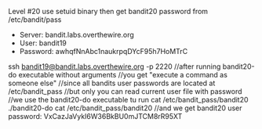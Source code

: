 Level #20 use setuid binary then get bandit20 password from /etc/bandit/pass

- Server: bandit.labs.overthewire.org
- User: bandit19
- Password: awhqfNnAbc1naukrpqDYcF95h7HoMTrC

ssh bandit19@bandit.labs.overthewire.org -p 2220
//after running bandit20-do executable without arguments
//you get "execute a command as someone else"
//since all bandits user passwords are located at /etc/bandit_pass
//but only you can read current user file with password
//we use the bandit20-do executable tu run cat /etc/bandit_pass/bandit20
./bandit20-do cat /etc/bandit_pass/bandit20
//and we get
bandit20 user password: VxCazJaVykI6W36BkBU0mJTCM8rR95XT

